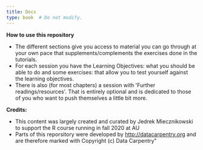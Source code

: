```yaml
---
title: Docs
type: book  # Do not modify.
---
```

**How to use this repository**
* The different sections give you access to material you can go through at your own pace that supplements/complements the exercises done in the tutorials.
* For each session you have the Learning Objectives: what you should be able to do and some exercises: that allow you to test yourself against the learning objectives.
* There is also (for most chapters) a session with 'Further readings/resources'. That is entirely optional and is dedicated to those of you who want to push themselves a little bit more. 

**Credits:**
* This content was largely created and curated by Jedrek Miecznikowski to support the R course running in fall 2020 at AU
* Parts of this reporsitory were developed by http://datacarpentry.org and are therefore marked with Copyright (c) Data Carpentry"



